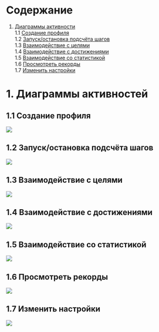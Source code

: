 # Содержание
1. [Диаграммы активности](#1)<br>
1.1 [Создание профиля](#1.1)<br>
1.2 [Запуск/остановка подсчёта шагов](#1.2)<br>
1.3 [Взаимодействие с целями](#1.3)<br>
1.4 [Взаимодействие с достижениями](#1.4)<br>
1.5 [Взаимодействие со статистикой](#1.5)<br>
1.6 [Просмотреть рекорды](#1.6)<br>
1.7 [Изменить настройки](#1.7)<br>

# 1. Диаграммы активностей<a name="1"/>

## 1.1 Создание профиля<a name="1.1"/>
![](https://github.com/PeterZhukovetc/Smart-Step-Counter/blob/master/Documentation/Diagrams/Activity/CreatingProf.jpg)

## 1.2 Запуск/остановка подсчёта шагов<a name="1.2"/>
![](https://github.com/PeterZhukovetc/Smart-Step-Counter/blob/master/Documentation/Diagrams/Activity/StartStopCounting_.jpg)

## 1.3 Взаимодействие с целями<a name="1.3"/>
![](https://github.com/PeterZhukovetc/Smart-Step-Counter/blob/master/Documentation/Diagrams/Activity/InteractWithGoals_.jpg)

## 1.4 Взаимодействие с достижениями<a name="1.4"/>
![](https://github.com/PeterZhukovetc/Smart-Step-Counter/blob/master/Documentation/Diagrams/Activity/InteractWithAchievements_.jpg)

## 1.5 Взаимодействие со статистикой<a name="1.5"/>
![](https://github.com/PeterZhukovetc/Smart-Step-Counter/blob/master/Documentation/Diagrams/Activity/InteractWithStatistics_.jpg)

## 1.6 Просмотреть рекорды<a name="1.6"/>
![](https://github.com/PeterZhukovetc/Smart-Step-Counter/blob/master/Documentation/Diagrams/Activity/ViewRecords_.jpg)

## 1.7 Изменить настройки<a name="1.7"/>
![](https://github.com/PeterZhukovetc/Smart-Step-Counter/blob/master/Documentation/Diagrams/Activity/SettingsInteract.jpg)
